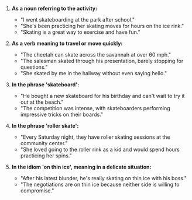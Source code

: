 1. **As a noun referring to the activity:**
   - "I went skateboarding at the park after school."
   - "She's been practicing her skating moves for hours on the ice rink."
   - "Skating is a great way to exercise and have fun."

2. **As a verb meaning to travel or move quickly:**
   - "The cheetah can skate across the savannah at over 60 mph."
   - "The salesman skated through his presentation, barely stopping for questions."
   - "She skated by me in the hallway without even saying hello."

3. **In the phrase 'skateboard':**
   - "He bought a new skateboard for his birthday and can't wait to try it out at the beach."
   - "The competition was intense, with skateboarders performing impressive tricks on their boards."

4. **In the phrase 'roller skate':**
   - "Every Saturday night, they have roller skating sessions at the community center."
   - "She loved going to the roller rink as a kid and would spend hours practicing her spins."

5. **In the idiom 'on thin ice', meaning in a delicate situation:**
   - "After his latest blunder, he's really skating on thin ice with his boss."
   - "The negotiations are on thin ice because neither side is willing to compromise."